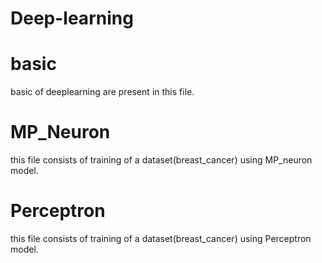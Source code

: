 # Deep-learning
# basic
basic of deeplearning are present in this file.
# MP_Neuron
this file consists of training of a dataset(breast_cancer) using MP_neuron model.
# Perceptron
this file consists of training of a dataset(breast_cancer) using Perceptron model. 

